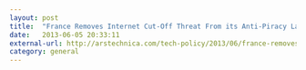 ```yaml
---
layout: post
title:  "France Removes Internet Cut-Off Threat From its Anti-Piracy Law"
date:   2013-06-05 20:33:11
external-url: http://arstechnica.com/tech-policy/2013/06/france-removes-internet-cut-off-threat-from-its-anti-piracy-law/
category: general
---
```

